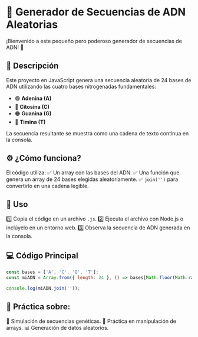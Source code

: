 # 🧬 Generador de Secuencias de ADN Aleatorias

¡Bienvenido a este pequeño pero poderoso generador de secuencias de ADN! 🚀

## 📜 Descripción
Este proyecto en JavaScript genera una secuencia aleatoria de 24 bases de ADN utilizando las cuatro bases nitrogenadas fundamentales:

- 🟢 **Adenina (A)**
- 🔵 **Citosina (C)**
- 🟠 **Guanina (G)**
- 🔴 **Timina (T)**

La secuencia resultante se muestra como una cadena de texto continua en la consola.

## ⚙️ ¿Cómo funciona?
El código utiliza:
✅ Un array con las bases del ADN.
✅ Una función que genera un array de 24 bases elegidas aleatoriamente.
✅ `join('')` para convertirlo en una cadena legible.

## 🚀 Uso
1️⃣ Copia el código en un archivo `.js`.
2️⃣ Ejecuta el archivo con Node.js o inclúyelo en un entorno web.
3️⃣ Observa la secuencia de ADN generada en la consola.

## 💻 Código Principal
```javascript
const bases = ['A', 'C', 'G', 'T'];
const miADN = Array.from({ length: 24 }, () => bases[Math.floor(Math.random() * bases.length)]);

console.log(miADN.join(''));
```

## 🎯 Práctica sobre: 
🔬 Simulación de secuencias genéticas.
🧪 Práctica en manipulación de arrays.
📊 Generación de datos aleatorios.

